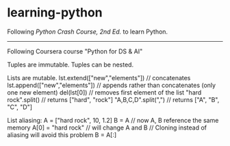 # learning-python

Following *Python Crash Course, 2nd Ed.* to learn Python.

----------------------------------------------------

Following Coursera course "Python for DS & AI"

Tuples are immutable.
Tuples can be nested.

Lists are mutable.
lst.extend(["new","elements"]) // concatenates
lst.append(["new","elements"]) // appends rather than concatenates (only one new element)
del(lst[0]) // removes first element of the list
"hard rock".split() // returns ["hard", "rock"]
"A,B,C,D".split(",") // returns ["A", "B", "C", "D"]

List aliasing:
A = ["hard rock", 10, 1.2]
B = A
// now A, B reference the same memory
A[0] = "hard rock" // will change A and B
// Cloning instead of aliasing will avoid this problem
B = A[:]
